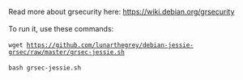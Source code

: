 Read more about grsecurity here: https://wiki.debian.org/grsecurity
<br />
<br />
To run it, use these commands:
<br />
<br />
<code>wget https://github.com/lunarthegrey/debian-jessie-grsec/raw/master/grsec-jessie.sh</code>
<br />
<br />
<code>bash grsec-jessie.sh</code>

